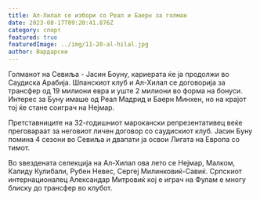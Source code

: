 ```yaml
---
title: Ал-Хилал се избори со Реал и Баерн за голман
date: 2023-08-17T09:20:41.876Z
category: спорт
featured: true
featuredImage: ../img/11-20-al-hilal.jpg
author: Вардарски
---
```

Голманот на Севиља - Јасин Боуну, кариерата ќе ја продолжи во Саудиска Арабија. Шпанскиот клуб и Ал-Хилал се договорија за трансфер од 19 милиони евра и уште 2 милиони во форма на бонуси. Интерес за Буну имаше од Реал Мадрид и Баерн Минхен, но на крајот тој ќе стане соиграч на Нејмар.

Претставниците на 32-годишниот марокански репрезентативец веќе преговараат за неговиот личен договор со саудискиот клуб. Јасин Буну помина 4 сезони во Севиља и двапати ја освои Лигата на Европа со тимот.

Во ѕвездената селекција на Ал-Хилал ова лето се Нејмар, Малком, Калиду Кулибали, Рубен Невес, Сергеј Милинковиќ-Савиќ. Српскиот интернационалец Александар Митровиќ кој е играч на Фулам е многу блиску до трансфер во клубот.